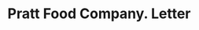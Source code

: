 ---
doi: 10.7916/D8960VP6
date_other: '1893'
date_other_textual: '1893'
form: correspondence
genre:
- Letters (correspondence)
name:
- Pratt Food Company
object_in_context_url: https://biggert.cul.columbia.edu/items/view/ave_biggert_01440
subject_hierarchical_geographic:
- Philadelphia, Pennsylvania, United States
subject_name:
- Pratt Food Company
title: Pratt Food Company. Letter
sort_title: Pratt Food Company. Letter
call_number: ave_biggert_01440
coordinates:
- 40.00944444444445,-75.13333333333334
pid: ave_biggert_01440
identifiers: ave_biggert_01440
thumbnail: https://derivativo-2.library.columbia.edu/iiif/2/ldpd:344765/full/!256,256/0/native.jpg
permalink: "/biggert/ave_biggert_01440/"
layout: iiif-image-page
---